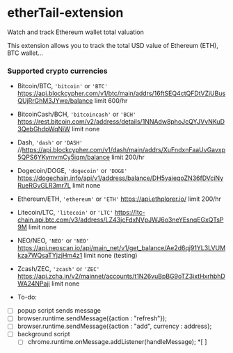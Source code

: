 # etherTail-extension
Watch and track Ethereum wallet total valuation

This extension allows you to track the total USD value of Ethereum (ETH), BTC wallet...

### Supported crypto currencies

* Bitcoin/BTC, `'bitcoin'` or `'BTC'`
https://api.blockcypher.com/v1/btc/main/addrs/16ftSEQ4ctQFDtVZiUBusQUjRrGhM3JYwe/balance
 limit 600/hr

* BitcoinCash/BCH, `'bitcoincash'` or `'BCH'`
https://rest.bitcoin.com/v2/address/details/1NNAdw8phoJcQYJVvNKuD3QebGhdpWqNiW
limit none

* Dash, `'dash'` or `'DASH'`
 //https://api.blockcypher.com/v1/dash/main/addrs/XuFndxnFaaUvGavxp5QPS6YKymvmCy5iqm/balance
 limit 200/hr

* Dogecoin/DOGE, `'dogecoin'` or `'DOGE'`
https://dogechain.info/api/v1/address/balance/DH5yaieqoZN36fDVciNyRueRGvGLR3mr7L
  limit none

* Ethereum/ETH, `'ethereum'` or `'ETH'`
https://api.ethplorer.io/
  limit 200/hr

* Litecoin/LTC, `'litecoin'` or `'LTC'`
https://ltc-chain.api.btc.com/v3/address/LZ43jcFdxNVpJWJ6o3neYEsnqEGxQTsP9M
  limit none

* NEO/NEO, `'NEO'` or `'NEO'`
https://api.neoscan.io/api/main_net/v1/get_balance/Ae2d6qj91YL3LVUMkza7WQsaTYjzjHm4z1
  limit none (testing)

* Zcash/ZEC, `'zcash'` or `'ZEC'`
https://api.zcha.in/v2/mainnet/accounts/t1N26vuBpBG9oTZ3ixtHxrhbhDWA24NPaji
  limit none

* To-do:

 *[ ] popup script sends message
  *[ ] browser.runtime.sendMessage({action : "refresh"});
  *[ ] browser.runtime.sendMessage({action : "add", currency : address};
*[ ] background script
  *[ ] chrome.runtime.onMessage.addListener(handleMessage);
    *[ ]
